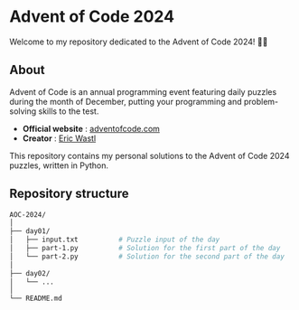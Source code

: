 # Advent of Code 2024

Welcome to my repository dedicated to the Advent of Code 2024! 🎄🌟

## About

Advent of Code is an annual programming event featuring daily puzzles during the month of December, putting your programming and problem-solving skills to the test.

- **Official website** : [adventofcode.com](https://adventofcode.com/)
- **Creator** : [Eric Wastl](https://github.com/topaz)

This repository contains my personal solutions to the Advent of Code 2024 puzzles, written in Python.

## Repository structure

```sh
AOC-2024/
│
├── day01/
│   ├── input.txt          # Puzzle input of the day
│   ├── part-1.py          # Solution for the first part of the day
│   └── part-2.py          # Solution for the second part of the day
│
├── day02/
│   └── ...
│
└── README.md
```
